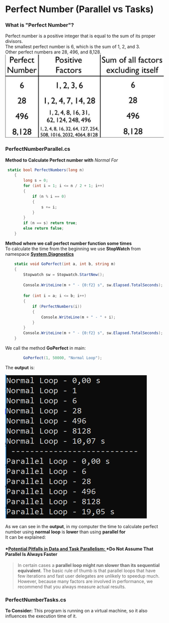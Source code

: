 # Perfect Number (Parallel vs Tasks)

### What is "Perfect Number"?

Perfect number is a positive integer that is equal to the sum of its proper divisors.  
The smallest perfect number is 6, which is the sum of 1, 2, and 3.  
Other perfect numbers are 28, 496, and 8,128.  
![Perfect](imgs/perfect.png)


### PerfectNumberParallel.cs

**Method to Calculate Perfect number with** *Normal For* 

```c#
 static bool PerfectNumbers(long n)
    {
        long s = 0;
        for (int i = 1; i <= n / 2 + 1; i++)
        {
            if (n % i == 0)
            {
                s += i;
            }
        }
        if (n == s) return true;
        else return false;
    }
```

**Method where we call perfect number function some times**  
To calculate the time from the beginning we use **StopWatch** from namespace 
**[System.Diagnostics](https://docs.microsoft.com/en-us/dotnet/api/system.diagnostics?view=netframework-4.7.2)**


```c#
    static void GoPerfect(int a, int b, string m)
    {
        Stopwatch sw = Stopwatch.StartNew();

        Console.WriteLine(m + " - {0:f2} s", sw.Elapsed.TotalSeconds);

        for (int i = a; i <= b; i++)
        {
            if (PerfectNumbers(i))
            {
                Console.WriteLine(m + " - " + i);
            }
        }
        Console.WriteLine(m + " - {0:f2} s", sw.Elapsed.TotalSeconds);
    }

```

We call the method **GoPerfect** in main:

```c#
        GoPerfect(1, 50000, "Normal Loop");
```


The **output** is:

![output1](imgs/output1.png)

As we can see in the **output**, in my computer the time to calculate perfect number using **normal loop** is **lower** than using **parallel for**  
It can be explained:
#### *[Potential Pitfalls in Data and Task Parallelism: ](https://docs.microsoft.com/en-us/dotnet/standard/parallel-programming/potential-pitfalls-in-data-and-task-parallelism)*Do Not Assume That Parallel Is Always Faster

> In certain cases a **parallel loop might run slower than its sequential equivalent**. The basic rule of thumb is that parallel loops that have few iterations and fast user delegates are unlikely to speedup much. However, because many factors are involved in performance, we recommend that you always measure actual results.





### PerfectNumberTasks.cs









**To Consider:**
 This program is running on a virtual machine, so it also influences the execution time of it.



